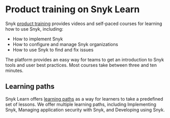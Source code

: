 # Product training on Snyk Learn

Snyk [product training](https://learn.snyk.io/catalog/?type=product-training) provides videos and self-paced courses for learning how to use Snyk, including:

* How to implement Snyk
* How to configure and manage Snyk organizations
* How to use Snyk to find and fix issues

The platform provides an easy way for teams to get an introduction to Snyk tools and user best practices. Most courses take between three and ten minutes.

## Learning paths

Snyk Learn offers [learning paths](https://learn.snyk.io/catalog/?type=product-training\&format=learning\_path) as a way for learners to take a predefined set of lessons. We offer multiple learning paths, including Implementing Snyk, Managing application security with Snyk, and Developing using Snyk.

